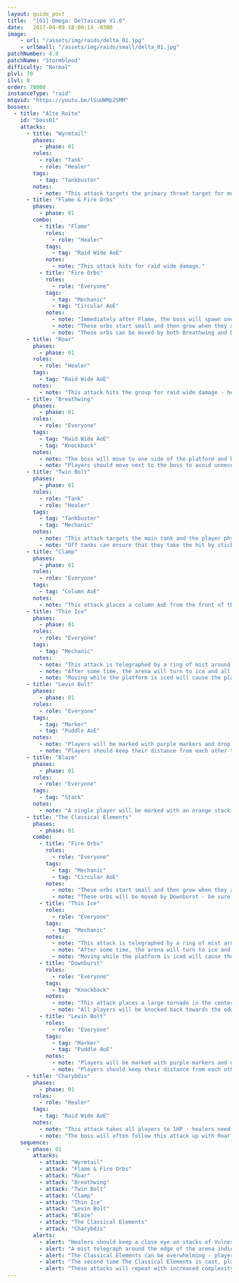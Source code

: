 ```yaml
---
layout: guide_post
title:  "[O1] Omega: Deltascape V1.0"
date:   2017-04-09 18:00:14 -0300
image:
    - url: "/assets/img/raids/delta_01.jpg"
    - urlSmall: "/assets/img/raids/small/delta_01.jpg"
patchNumber: 4.0
patchName: "Stormblood"
difficulty: "Normal"
plvl: 70
ilvl: 0
order: 70000
instanceType: "raid"
mtqvid: "https://youtu.be/lSuUWMpZSMM"
bosses:
  - title: "Alte Roite"
    id: "boss01"
    attacks:
      - title: "Wyrmtail"
        phases:
          - phase: 01
        roles:
          - role: "Tank"
          - role: "Healer"
        tags:
          - tag: "Tankbuster"
        notes:
          - note: "This attack targets the primary threat target for moderate damage."
      - title: "Flame & Fire Orbs"
        phases:
          - phase: 01
        combo:
          - title: "Flame"
            roles:
              - role: "Healer"
            tags:
              - tag: "Raid Wide AoE"
            notes:
              - note: "This attack hits for raid wide damage."
          - title: "Fire Orbs"
            roles:
              - role: "Everyone"
            tags:
              - tag: "Mechanic"
              - tag: "Circular AoE"
            notes:
              - note: "Immediately after Flame, the boss will spawn one of many patterns of fire orbs."
              - note: "These orbs start small and then grow when they are about to explode - their explosions result in circular AoEs that give stacking Vulnerability Up debuffs."
              - note: "These orbs can be moved by both Breathwing and Downburst - be sure to be aware of where they are at all times."
      - title: "Roar"
        phases:
          - phase: 01
        roles:
          - role: "Healer"
        tags:
          - tag: "Raid Wide AoE"
        notes:
          - note: "This attack hits the group for raid wide damage - healers should keep an eye on players with stacks of Vulnerability Up debuffs."
      - title: "Breathwing"
        phases:
          - phase: 01
        roles:
          - role: "Everyone"
        tags:
          - tag: "Raid Wide AoE"
          - tag: "Knockback"
        notes:
          - note: "The boss will move to one side of the platform and hit the arena with an AoE that knocks back both players and Fire Orbs."
          - note: "Players should move next to the boss to avoid unnecessary complications."
      - title: "Twin Bolt"
        phases:
          - phase: 01
        roles:
          - role: "Tank"
          - role: "Healer"
        tags:
          - tag: "Tankbuster"
          - tag: "Mechanic"
        notes:
          - note: "This attack targets the main tank and the player physically closest to them."
          - note: "Off tanks can ensure that they take the hit by sticking close to the main tank during the cast."
      - title: "Clamp"
        phases:
          - phase: 01
        roles:
          - role: "Everyone"
        tags:
          - tag: "Column AoE"
        notes:
          - note: "This attack places a column AoE from the front of the boss - avoid as necessary."
      - title: "Thin Ice"
        phases:
          - phase: 01
        roles:
          - role: "Everyone"
        tags:
          - tag: "Mechanic"
        notes:
          - note: "This attack is telegraphed by a ring of mist around the edge of the arena."
          - note: "After some time, the arena will turn to ice and all players must <strong>STOP</strong> moving."
          - note: "Moving while the platform is iced will cause the player to slide a short distance - this can make future mechanics complicated to avoid if you are not positioned properly."
      - title: "Levin Bolt"
        phases:
          - phase: 01
        roles:
          - role: "Everyone"
        tags:
          - tag: "Marker"
          - tag: "Puddle AoE"
        notes:
          - note: "Players will be marked with purple markers and drop lightning AoE puddles where they stand."
          - note: "Players should keep their distance from each other to avoid overlap."
      - title: "Blaze"
        phases:
          - phase: 01
        roles:
          - role: "Everyone"
        tags:
          - tag: "Stack"
        notes:
          - note: "A single player will be marked with an orange stack marker - all players should stack to soak damage."
      - title: "The Classical Elements"
        phases:
          - phase: 01
        combo:
          - title: "Fire Orbs"
            roles:
              - role: "Everyone"
            tags:
              - tag: "Mechanic"
              - tag: "Circular AoE"
            notes:
              - note: "These orbs start small and then grow when they are about to explode - their explosions result in circular AoEs that give stacking Vulnerability Up debuffs."
              - note: "These orbs will be moved by Downburst - be sure to be aware of where they are at all times."
          - title: "Thin Ice"
            roles:
              - role: "Everyone"
            tags:
              - tag: "Mechanic"
            notes:
              - note: "This attack is telegraphed by a ring of mist around the edge of the arena."
              - note: "After some time, the arena will turn to ice and all players must <strong>STOP</strong> moving."
              - note: "Moving while the platform is iced will cause the player to slide a short distance."
          - title: "Downburst"
            roles:
              - role: "Everyone"
            tags:
              - tag: "Knockback"
            notes:
              - note: "This attack places a large tornado in the center of the arena that will kill players if it hits them."
              - note: "All players will be knocked back towards the edge of the arena."
          - title: "Levin Bolt"
            roles:
              - role: "Everyone"
            tags:
              - tag: "Marker"
              - tag: "Puddle AoE"
            notes:
              - note: "Players will be marked with purple markers and drop lightning AoE puddles where they stand."
              - note: "Players should keep their distance from each other to avoid overlap."
      - title: "Charybdis"
        phases:
          - phase: 01
        roles:
          - role: "Healer"
        tags:
          - tag: "Raid Wide AoE"
        notes:
          - note: "This attack takes all players to 1HP - healers need to get all players' health back up immediately."
          - note: "The boss will often follow this attack up with Roar."
    sequence:
      - phase: 01
        attacks:
          - attack: "Wyrmtail"
          - attack: "Flame & Fire Orbs"
          - attack: "Roar"
          - attack: "Breathwing"
          - attack: "Twin Bolt"
          - attack: "Clamp"
          - attack: "Thin Ice"
          - attack: "Levin Bolt"
          - attack: "Blaze"
          - attack: "The Classical Elements"
          - attack: "Charybdis"
        alerts:
          - alert: "Healers should keep a close eye on stacks of Vulnerability Up on the group - these can make damage very tough to deal with."
          - alert: "A mist telegraph around the edge of the arena indicates that Thin Ice is about to cover the arena in ice - all players should stop moving."
          - alert: "The Classical Elements can be overwhelming - players should slide to the center after Downburst has knocked them back to avoid the Fire Orbs."
          - alert: "The second time The Classical Elements is cast, players should position themselves in between the Fire Orbs so that when Downburst is cast, the Fire Orbs in the middle of the room are pushed away from them."
          - alert: "These attacks will repeat with increased complexity as the fight progresses."
---
```

